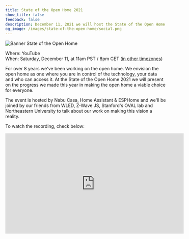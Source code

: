 ```yaml
---
title: State of the Open Home 2021
show_title: false
feedback: false
description: December 11, 2021 we will host the State of the Open Home.
og_image: /images/state-of-the-open-home/social.png
---
```


![Banner State of the Open Home](/images/state-of-the-open-home/promo.png)

Where: YouTube<br>
When: Saturday, December 11, at 11am PST / 8pm CET ([in other timezones](https://www.timeanddate.com/worldclock/fixedtime.html?msg=State+of+the+Open+Home&iso=20211211T19))

For over 8 years we've been working on the open home. We envision the open home as one where you are in control of the technology, your data and who can access it. At the State of the Open Home 2021 we will present on the progress we made this year in making the open home a viable choice for everyone.

The event is hosted by Nabu Casa, Home Assistant & ESPHome and we'll be joined by our friends from WLED, Z-Wave JS, Stanford's OVAL lab and Northeastern University to talk about our work on making this vision a reality.

To watch the recording, check below:

<div class='videoWrapper'>
<iframe width="560" height="315" src="https://www.youtube.com/embed/6ZMXE5PXPqU?start=294" frameborder="0" allowfullscreen></iframe>
</div>
